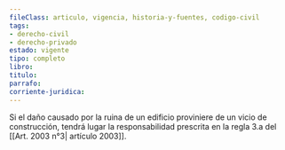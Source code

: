 ```yaml
---
fileClass: articulo, vigencia, historia-y-fuentes, codigo-civil
tags:
- derecho-civil
- derecho-privado
estado: vigente
tipo: completo
libro:
titulo:
parrafo:
corriente-juridica:
---
```

Si el daño causado por la ruina de un edificio proviniere de un vicio de construcción, tendrá lugar la responsabilidad prescrita en la regla 3.a del [[Art. 2003 n°3| artículo 2003]].